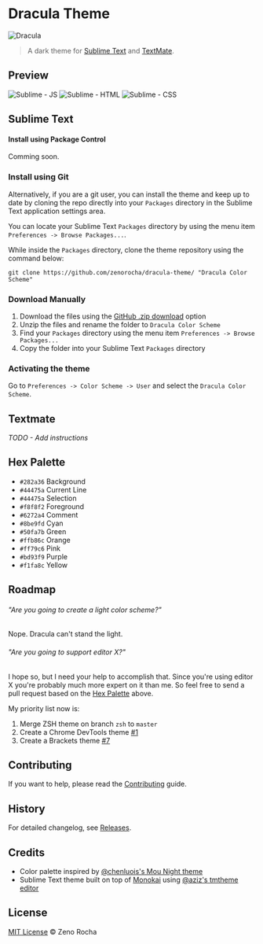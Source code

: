 # Dracula Theme

![Dracula](http://f.cl.ly/items/11430u1b270p0e181p2E/dracula.gif)

> A dark theme for [Sublime Text](http://www.sublimetext.com/3) and [TextMate](http://macromates.com/).

## Preview

![Sublime - JS](http://f.cl.ly/items/0e1B473u0w341P2e3z3Z/dracula-js.png)
![Sublime - HTML](http://f.cl.ly/items/292X1D2f0N1w0i0P2n3u/dracula-html.png)
![Sublime - CSS](http://f.cl.ly/items/0P09431x012A0f3B3V1b/dracula-css.png)

## Sublime Text

#### Install using Package Control

Comming soon.

<!--If you are using [Package Control](http://wbond.net/sublime_packages/package_control), you can easily install Dracula Theme via the `Package Control: Install Package` menu item. The Dracula Theme package is listed as `Dracula Color Scheme` in the packages list.-->

### Install using Git

Alternatively, if you are a git user, you can install the theme and keep up to date by cloning the repo directly into your `Packages` directory in the Sublime Text application settings area.

You can locate your Sublime Text `Packages` directory by using the menu item `Preferences -> Browse Packages...`.

While inside the `Packages` directory, clone the theme repository using the command below:

```
git clone https://github.com/zenorocha/dracula-theme/ "Dracula Color Scheme"
```

### Download Manually

1. Download the files using the [GitHub .zip download](https://github.com/zenorocha/dracula-theme/archive/master.zip) option
2. Unzip the files and rename the folder to `Dracula Color Scheme`
3. Find your `Packages` directory using the menu item  `Preferences -> Browse Packages...`
4. Copy the folder into your Sublime Text `Packages` directory

### Activating the theme

Go to `Preferences -> Color Scheme -> User` and select the `Dracula Color Scheme`.

## Textmate

*TODO - Add instructions*

## Hex Palette

* `#282a36` Background
* `#44475a` Current Line
* `#44475a` Selection
* `#f8f8f2` Foreground
* `#6272a4` Comment
* `#8be9fd` Cyan
* `#50fa7b` Green
* `#ffb86c` Orange
* `#ff79c6` Pink
* `#bd93f9` Purple
* `#f1fa8c` Yellow

## Roadmap

###### "Are you going to create a light color scheme?"

Nope. Dracula can't stand the light.

###### "Are you going to support editor X?"

I hope so, but I need your help to accomplish that. Since you're using editor X you're probably much more expert on it than me. So feel free to send a pull request based on the [Hex Palette](#hex-palette) above.

My priority list now is:

1. Merge ZSH theme on branch `zsh` to `master`
2. Create a Chrome DevTools theme [#1](https://github.com/zenorocha/dracula-theme/issues/1)
3. Create a Brackets theme [#7](https://github.com/zenorocha/dracula-theme/issues/1)

## Contributing

If you want to help, please read the [Contributing](https://github.com/zenorocha/dracula-theme/blob/master/CONTRIBUTING.md) guide.

## History

For detailed changelog, see [Releases](https://github.com/zenorocha/dracula-theme/releases).

## Credits

* Color palette inspired by [@chenluois's Mou Night theme](http://mouapp.com/)
* Sublime Text theme built on top of [Monokai](http://tmtheme-editor.herokuapp.com/#/Monokai-sublime) using [@aziz's tmtheme editor](http://tmtheme-editor.herokuapp.com/)

## License

[MIT License](http://zenorocha.mit-license.org/) © Zeno Rocha